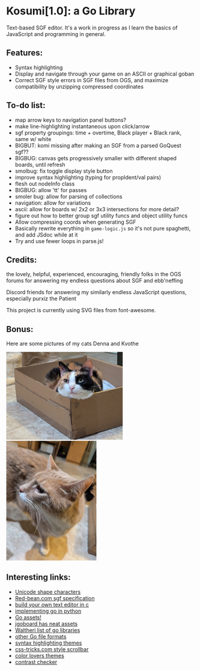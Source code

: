 # Kosumi[1.0]: a Go Library
Text-based SGF editor. It's a work in progress as I learn the basics of JavaScript and programming in general. 

## Features:
- Syntax highlighting
- Display and navigate through your game on an ASCII or graphical goban
- Correct SGF style errors in SGF files from OGS, and maximize compatibility by unzipping compressed coordinates

## To-do list:
- map arrow keys to navigation panel buttons?
- make line-highlighting instantaneous upon click/arrow
- sgf property groupings: time + overtime, Black player + Black rank, same w/ white
- BIGBUT: komi missing after making an SGF from a parsed GoQuest sgf??
- BIGBUG: canvas gets progressively smaller with different shaped boards, until refresh
- smolbug: fix toggle display style button
- improve syntax highlighting (typing for propIdent/val pairs)
- flesh out nodeInfo class
- BIGBUG: allow 'tt' for passes
- smoler bug: allow for parsing of collections
- navigation: allow for variations
- ascii: allow for boards w/ 2x2 or 3x3 intersections for more detail?
- figure out how to better group sgf utility funcs and object utility funcs
- Allow compressing coords when generating SGF
- Basically rewrite everything in `game-logic.js` so it's not pure spaghetti, and add JSdoc while at it
- Try and use fewer loops in parse.js! 

## Credits:
the lovely, helpful, experienced, encouraging, friendly folks in the OGS forums for answering my endless questions about SGF and ebb'neffing

Discord friends for answering my similarly endless JavaScript questions, especially  purxiz the Patient 

This project is currently using SVG files from font-awesome.

## Bonus: 
Here are some pictures of my cats Denna and Kvothe

<img src="./READMEimages/denna.jpg" alt="Denna the cat sitting in a box" width=310>
<img src="./READMEimages/kvothe.jpg" alt="Kvothe the cat, existing" width=240>

## Interesting links:
- [Unicode shape characters](https://www.w3.org/TR/xml-entity-names/025.html)
- [Red-bean.com sgf specification](https://www.red-bean.com/sgf/sgf4.html#1)
- [build your own text editor in c](https://viewsourcecode.org/snaptoken/kilo/)
- [implementing go in python](https://www.moderndescartes.com/essays/implementing_go/)
- [Go assets!](https://github.com/atarnowsky/go-assets)
- [jgoboard has neat assets](https://jgoboard.com/)
- [Waltheri list of go libraries](https://github.com/waltheri/go-libraries?tab=readme-ov-file)
- [other Go file formats](https://senseis.xmp.net/?FileFormat)
- [syntax highlighting themes](https://github.com/atelierbram/syntax-highlighting)
- [css-tricks.com style scrollbar](https://css-tricks.com/the-current-state-of-styling-scrollbars-in-css/)
- [color lovers themes](https://www.colourlovers.com/)
- [contrast checker](https://webaim.org/resources/contrastchecker/)
